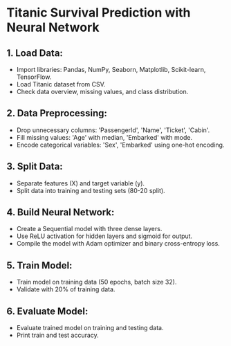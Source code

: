 # Titanic Survival Prediction with Neural Network

## 1. Load Data:
   - Import libraries: Pandas, NumPy, Seaborn, Matplotlib, Scikit-learn, TensorFlow.
   - Load Titanic dataset from CSV.
   - Check data overview, missing values, and class distribution.

## 2. Data Preprocessing:
   - Drop unnecessary columns: 'PassengerId', 'Name', 'Ticket', 'Cabin'.
   - Fill missing values: 'Age' with median, 'Embarked' with mode.
   - Encode categorical variables: 'Sex', 'Embarked' using one-hot encoding.

## 3. Split Data:
   - Separate features (X) and target variable (y).
   - Split data into training and testing sets (80-20 split).

## 4. Build Neural Network:
   - Create a Sequential model with three dense layers.
   - Use ReLU activation for hidden layers and sigmoid for output.
   - Compile the model with Adam optimizer and binary cross-entropy loss.

## 5. Train Model:
   - Train model on training data (50 epochs, batch size 32).
   - Validate with 20% of training data.

## 6. Evaluate Model:
   - Evaluate trained model on training and testing data.
   - Print train and test accuracy.

